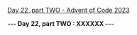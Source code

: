 [Day 22, part TWO - Advent of Code 2023](https://adventofcode.com/2023/day/22)

**--- Day 22, part TWO : XXXXXX ---**

